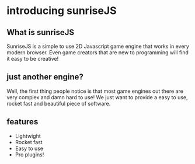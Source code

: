 introducing sunriseJS
=======


What is sunriseJS
---------
SunriseJS is a simple to use 2D Javascript game engine that works in every modern browser. Even game creators that are new to programming will find it easy to be creative! 

just another engine?
---------
Well, the first thing people notice is that most game engines out there are very complex and damn hard to use! We just want to provide a easy to use, rocket fast and beautiful piece of software.

features
---------

* Lightwight
* Rocket fast
* Easy to use
* Pro plugins!